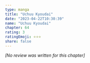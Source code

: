 ```yaml
---
type: manga
title: "Uchuu Kyoudai"
date: "2023-04-22T10:30:39"
name: "Uchuu Kyoudai"
chapter: 64
rating: 3
ratingEmoji: ⭐️⭐️⭐️
share: false
---
```


_[No review was written for this chapter]_
